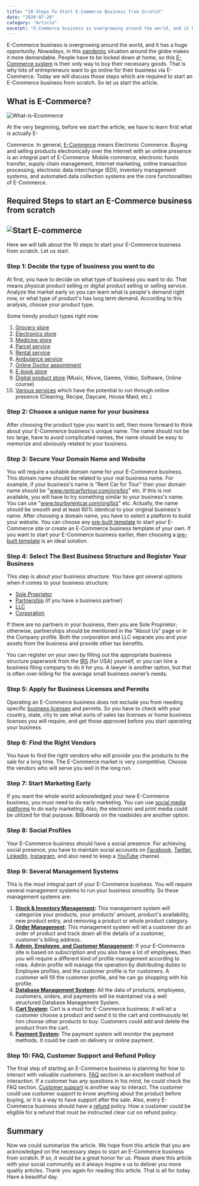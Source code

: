 ```yaml
---
title: "10 Steps To Start E-Commerce Business from Scratch"
date: "2020-07-20"
category: "Article"
excerpt: "E-Commerce business is overgrowing around the world, and it has a huge opportunity. Nowadays, in this pandemic situation around the globe makes it more demandable. People have to be locked down at home, so this E-Commerce system is their only way to buy their necessary goods. That is why lots of entrepreneurs want to go"
---
```


E-Commerce business is overgrowing around the world, and it has a huge opportunity. Nowadays, in this [pandemic](https://www.worldometers.info/coronavirus/) situation around the globe makes it more demandable. People have to be locked down at home, so this [E-Commerce system](https://themeforest.net/item/pickbazar-react-graphql-ecommerce-template/25283305) is their only way to buy their necessary goods. That is why lots of entrepreneurs want to go online for their business via E-Commerce. Today we will discuss those steps which are required to start an E-Commerce business from scratch. So let us start the article.

## What is E-Commerce?

![What-is-Ecommerce](https://d2qklehrvrfpx7.cloudfront.net/blogimages/10steps_to_start_ecommerce-1.jpg)

At the very beginning, before we start the article, we have to learn first what is actually E-

Commerce. In general, [E-Commerce](https://en.wikipedia.org/wiki/E-commerce) means Electronic Commerce. Buying and selling products electronically over the internet with an online presence is an integral part of E-Commerce. Mobile commerce, electronic funds transfer, supply chain management, Internet marketing, online transaction processing, electronic data interchange (EDI), inventory management systems, and automated data collection systems are the core functionalities of E-Commerce.

## Required Steps to start an E-Commerce business from scratch

## ![Start E-commerce](https://d2qklehrvrfpx7.cloudfront.net/blogimages/10steps_to_start_ecommerce-2.jpg)

Here we will talk about the 10 steps to start your E-Commerce business from scratch. Let us start.

### Step 1: Decide the type of business you want to do

At first, you have to decide on what type of business you want to do. That means physical product selling or digital product selling or selling service. Analyze the market early so you can learn what is people's demand right now, or what type of product's has long term demand. According to this analysis, choose your product type.

Some trendy product types right now:

1. [Grocery store](https://themeforest.net/item/pickbazar-react-graphql-ecommerce-template/25283305)
2. [Electronics store](https://themeforest.net/item/picksy-react-gatsby-grocery-ecommerce-template/26576621)
3. [Medicine store](https://themeforest.net/item/pickbazar-react-graphql-ecommerce-template/25283305)
4. [Parcel service](https://themeforest.net/item/picksy-react-gatsby-grocery-ecommerce-template/26576621)
5. [Rental service](https://themeforest.net/item/turbo-car-rental-system-wordpress-theme/17156768)
6. [Ambulance service](https://themeforest.net/item/turbo-car-rental-system-wordpress-theme/17156768)
7. [Online Doctor appointment](https://codecanyon.net/item/rnb-seasonal-pricing-addon/25037993)
8. [E-book store](https://themeforest.net/item/pickbazar-react-graphql-ecommerce-template/25283305)
9. [Digital product store](https://themeforest.net/item/pickbazar-react-graphql-ecommerce-template/25283305) (Music, Movie, Games, Video, Software, Online course)
10. [Various services](https://codecanyon.net/item/rnb-seasonal-pricing-addon/25037993) which have the potential to run through online presence (Cleaning, Recipe, Daycare, House Maid, etc.)

### Step 2: Choose a unique name for your business

After choosing the product type you want to sell, then move forward to think about your E-Commerce business's unique name. The name should not be too large, have to avoid complicated names, the name should be easy to memorize and obviously related to your business.

### Step 3: Secure Your Domain Name and Website

You will require a suitable domain name for your E-Commerce business. This domain name should be related to your real business name. For example, if your business's name is "Rent Car for Tour" then your domain name should be "www.rentcarfortour.com/org/biz" etc. If this is not available, you will have to try something similar to your business's name. You can use "www.tourbyrentcar.com/org/biz" etc. Actually, the name should be smooth and at least 60% identical to your original business's name. After choosing a domain name, you have to select a platform to build your website. You can choose any [pre-built template](https://themeforest.net/item/pickbazar-react-graphql-ecommerce-template/25283305) to start your E-Commerce site or create an E-Commerce business template of your own. If you want to start your E-Commerce business earlier, then choosing a [pre-built template](https://themeforest.net/item/picksy-react-gatsby-grocery-ecommerce-template/26576621) is an ideal solution.

### Step 4: Select The Best Business Structure and Register Your Business

This step is about your business structure. You have got several options when it comes to your business structure:

- [Sole Proprietor](https://www.sba.gov/content/sole-proprietorship)
- [Partnership](https://www.investopedia.com/terms/p/partnership.asp) (if you have a business partner)
- [LLC](https://www.investopedia.com/terms/l/llc.asp)
- [Corporation](https://www.investopedia.com/terms/c/corporation.asp)

If there are no partners in your business, then you are Sole Proprietor; otherwise, partnerships should be mentioned in the "About Us" page or in the Company profile. Both the corporation and LLC separate you and your assets from the business and provide other tax benefits.

You can register on your own by filling out the appropriate business structure paperwork from the [IRS](https://www.irs.gov/) (for USA) yourself, or you can hire a business filing company to do it for you. A lawyer is another option, but that is often over-killing for the average small business owner’s needs.

### Step 5: Apply for Business Licenses and Permits

Operating an E-Commerce business does not exclude you from needing specific [business licenses](https://en.wikipedia.org/wiki/Business_license) and permits. So you have to check with your country, state, city to see what sorts of sales tax licenses or home business licenses you will require, and get those approved before you start operating your business.

### Step 6: Find the Right Vendors

You have to find the right vendors who will provide you the products to the sale for a long time. The E-Commerce market is very competitive. Choose the vendors who will serve you well in the long run.

### Step 7: Start Marketing Early

If you want the whole world acknowledged your new E-Commerce business, you must need to do early marketing. You can use [social media platforms](https://makeawebsitehub.com/social-media-sites/) to do early marketing. Also, the electronic and print media could be utilized for that purpose. Billboards on the roadsides are another option.

### Step 8: Social Profiles

Your E-Commerce business should have a social presence. For achieving social presence, you have to maintain social accounts on [Facebook](http://www.facebook.com), [Twitter](https://twitter.com/), [LinkedIn](https://www.linkedin.com/), [Instagram](https://www.instagram.com/), and also need to keep a [YouTube](https://www.youtube.com/) channel.

### Step 9: Several Management Systems

This is the most integral part of your E-Commerce business. You will require several management systems to run your business smoothly. So these management systems are:

1. **[Stock & Inventory Management](https://www.infoentrepreneurs.org/en/guides/stock-control-and-inventory/):** This management system will categorize your products, your products' amount, product's availability, new product entry, and removing a product or whole product category.
2. **[Order Management](https://www.sana-commerce.com/e-commerce-terms/what-is-order-management-system/):** This management system will let a customer do an order of product and track down all the details of a customer, customer's billing address.
3. **[Admin, Employee, and Customer Management](https://www.citrix.com/go/jmp/upm.html):** If your E-Commerce site is based on subscription and you also have a lot of employees, then you will require a different kind of profile management according to roles. Admin profile will manage the operation by distributing duties to Employee profiles, and the customer profile is for customers. A customer will fill the customer profile, and he can go shopping with his profile.
4. **[Database Management System](https://searchsqlserver.techtarget.com/definition/database-management-system):** All the data of products, employees, customers, orders, and payments will be maintained via a well structured Database Management System.
5. **[Cart System](https://en.wikipedia.org/wiki/Shopping_cart_software):** Cart is a must for E-Commerce business. It will let a customer choose a product and send it to the cart and continuously let him choose other products to buy. Customers could add and delete the product from the cart.
6. **[Payment System](https://en.wikipedia.org/wiki/Payment_system):** The payment system will monitor the payment methods. It could be cash on delivery or online payment.

### Step 10: FAQ, Customer Support and Refund Policy

The final step of starting an E-Commerce business is planning for how to interact with valuable customers. [FAQ](https://en.wikipedia.org/wiki/FAQ) section is an excellent method of interaction. If a customer has any questions in his mind, he could check the FAQ section. [Customer support](https://en.wikipedia.org/wiki/Customer_support) is another way to interact. The customer could use customer support to know anything about the product before buying, or it is a way to have support after the sale. Also, every E-Commerce business should have a [refund](https://en.wikipedia.org/wiki/Refund) policy. How a customer could be eligible for a refund that must be instructed clear cut on refund policy.

## Summary

Now we could summarize the article. We hope from this article that you are acknowledged on the necessary steps to start an E-Commerce business from scratch. If so, it would be a great honor for us. Please share this article with your social community as it always inspire s us to deliver you more quality articles. Thank you again for reading this article. That is all for today. Have a beautiful day.
